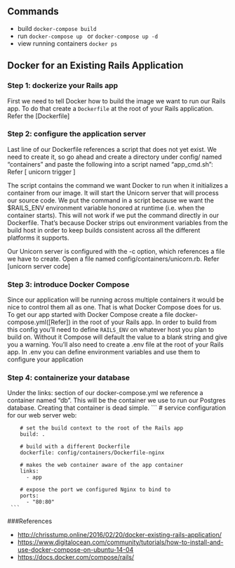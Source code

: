 ## Commands
  * build `docker-compose build`
  * run `docker-compose up ` or `docker-compose up -d` 
  * view running containers `docker ps`

## Docker for an Existing Rails Application

### Step 1: dockerize your Rails app
  First we need to tell Docker how to build the image we want to run our Rails app.  To do that create a `Dockerfile` at the root of your Rails application.
  Refer the [Dockerfile]

### Step 2: configure the application server
  Last line of our Dockerfile references a script that does not yet exist. We need to create it, so go ahead and create a directory under config/ named “containers” and paste the following into a script named “app_cmd.sh”:
   Refer [ unicorn trigger ]
   
  The script contains the command we want Docker to run when it initializes a container from our image. It will start the Unicorn server that will process our source code. We put the command in a script because we want the $RAILS_ENV environment variable honored at runtime  (i.e. when the container starts). This will not work if we put the command directly in our Dockerfile. That’s because Docker strips out environment variables from the build host in order to keep builds consistent across all the different platforms it supports.
   
  Our Unicorn server is configured with the -c option, which references a file we have to create. Open a file named config/containers/unicorn.rb.
   Refer [unicorn server code]
     
### Step 3: introduce Docker Compose
   Since our application will be running across multiple containers it would be nice to control them all as one. That is what Docker Compose does for us. To get our app started with Docker Compose create a file docker-compose.yml([Refer]) in the root of your Rails app.
  In order to build from this config you’ll need to define `RAILS_ENV` on whatever host you plan to build on. Without it Compose will default the value to a blank string and give you a warning. You’ll also need to create a .env file at the root of your Rails app. In .env you can define environment variables and use them to configure your application
### Step 4: containerize your database
  Under the links: section of our docker-compose.yml we reference a container named “db”. This will be the container we use to run our Postgres database. Creating that container is dead simple.
     ```
      # service configuration for our web server
      web:
      
        # set the build context to the root of the Rails app
        build: .
      
        # build with a different Dockerfile
        dockerfile: config/containers/Dockerfile-nginx
        
        # makes the web container aware of the app container
        links:
          - app
        
        # expose the port we configured Nginx to bind to
        ports:
          - "80:80"
     ```
###References
   * http://chrisstump.online/2016/02/20/docker-existing-rails-application/
   * https://www.digitalocean.com/community/tutorials/how-to-install-and-use-docker-compose-on-ubuntu-14-04
   * https://docs.docker.com/compose/rails/

